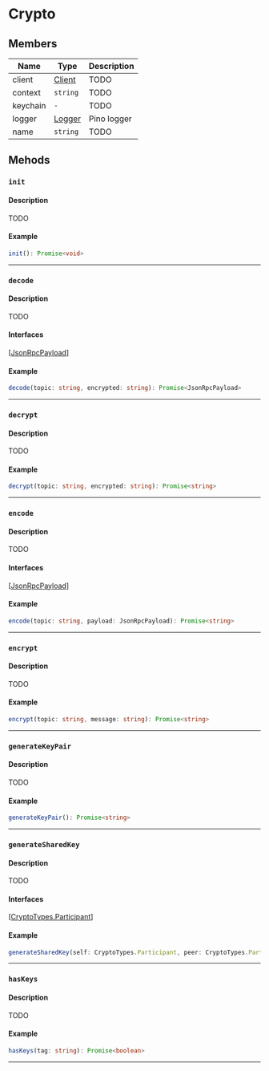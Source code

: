 # Crypto

## Members

| Name     | Type                                                  | Description |
| -------- | ----------------------------------------------------- | ----------- |
| client   | [Client](/javascript/authentication/reference/client) | TODO        |
| context  | `string`                                              | TODO        |
| keychain | `-`                                                   | TODO        |
| logger   | [Logger](https://github.com/pinojs/pino)              | Pino logger |
| name     | `string`                                              | TODO        |

## Mehods

### `init`

#### Description

TODO

#### Example

```ts
init(): Promise<void>
```

---

### `decode`

#### Description

TODO

#### Interfaces

[[JsonRpcPayload](/javascript/authentication/reference/interfaces#jsonrpcpayload)]

#### Example

```ts
decode(topic: string, encrypted: string): Promise<JsonRpcPayload>
```

---

### `decrypt`

#### Description

TODO

#### Example

```ts
decrypt(topic: string, encrypted: string): Promise<string>
```

---

### `encode`

#### Description

TODO

#### Interfaces

[[JsonRpcPayload](/javascript/authentication/reference/interfaces#jsonrpcpayload)]

#### Example

```ts
encode(topic: string, payload: JsonRpcPayload): Promise<string>
```

---

### `encrypt`

#### Description

TODO

#### Example

```ts
encrypt(topic: string, message: string): Promise<string>
```

---

### `generateKeyPair`

#### Description

TODO

#### Example

```ts
generateKeyPair(): Promise<string>
```

---

### `generateSharedKey`

#### Description

TODO

#### Interfaces

[[CryptoTypes.Participant](/javascript/authentication/reference/interfaces#cryptotypesparticipant)]

#### Example

```ts
generateSharedKey(self: CryptoTypes.Participant, peer: CryptoTypes.Participant, overrideTopic?: string): Promise<string>
```

---

### `hasKeys`

#### Description

TODO

#### Example

```ts
hasKeys(tag: string): Promise<boolean>
```

---
